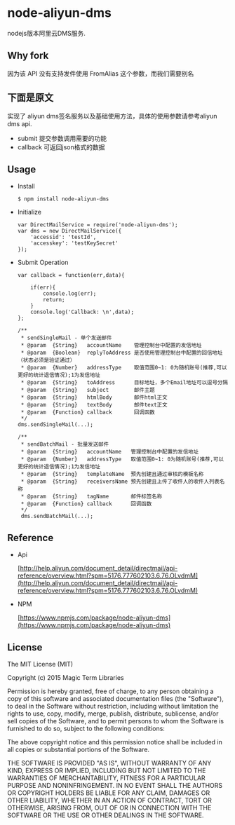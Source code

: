 # node-aliyun-dms

nodejs版本阿里云DMS服务.

## Why fork

因为该 API 没有支持发件使用 FromAlias 这个参数，而我们需要别名

## 下面是原文

实现了 aliyun dms签名服务以及基础使用方法，具体的使用参数请参考aliyun dms api.

* submit    提交参数调用需要的功能
* callback 可返回json格式的数据

## Usage

- Install

	```
	$ npm install node-aliyun-dms
	```

- Initialize

	```
	var DirectMailService = require('node-aliyun-dms');
	var dms = new DirectMailService({
	    'accessid': 'testId',
	    'accesskey': 'testKeySecret'
	});

	```

- Submit Operation

	```
	var callback = function(err,data){

	    if(err){
	        console.log(err);
	        return;
	    }
	    console.log('Callback: \n',data);
	};

	/**
	 * sendSingleMail - 单个发送邮件
	 * @param  {String}   accountName    管理控制台中配置的发信地址
	 * @param  {Boolean}  replyToAddress 是否使用管理控制台中配置的回信地址（状态必须是验证通过）
	 * @param  {Number}   addressType    取值范围0~1: 0为随机账号(推荐,可以更好的统计退信情况);1为发信地址
	 * @param  {String}   toAddress      目标地址，多个Email地址可以逗号分隔
	 * @param  {String}   subject        邮件主题
	 * @param  {String}   htmlBody       邮件html正文
	 * @param  {String}   textBody       邮件text正文
	 * @param  {Function} callback       回调函数
	 */
	dms.sendSingleMail(...);

	/**
	 * sendBatchMail - 批量发送邮件
	 * @param  {String}   accountName   管理控制台中配置的发信地址
	 * @param  {Number}   addressType   取值范围0~1: 0为随机账号(推荐,可以更好的统计退信情况);1为发信地址
	 * @param  {String}   templateName  预先创建且通过审核的模板名称
	 * @param  {String}   receiversName 预先创建且上传了收件人的收件人列表名称
	 * @param  {String}   tagName       邮件标签名称
	 * @param  {Function} callback      回调函数
	 */
	 dms.sendBatchMail(...);

	```

## Reference

- Api

	[http://help.aliyun.com/document_detail/directmail/api-reference/overview.html?spm=5176.777602103.6.76.OLvdmM](http://help.aliyun.com/document_detail/directmail/api-reference/overview.html?spm=5176.777602103.6.76.OLvdmM)

- NPM

	[https://www.npmjs.com/package/node-aliyun-dms](https://www.npmjs.com/package/node-aliyun-dms)

## License

The MIT License (MIT)

Copyright (c) 2015 Magic Term Libraries

Permission is hereby granted, free of charge, to any person obtaining a copy
of this software and associated documentation files (the "Software"), to deal
in the Software without restriction, including without limitation the rights
to use, copy, modify, merge, publish, distribute, sublicense, and/or sell
copies of the Software, and to permit persons to whom the Software is
furnished to do so, subject to the following conditions:

The above copyright notice and this permission notice shall be included in all
copies or substantial portions of the Software.

THE SOFTWARE IS PROVIDED "AS IS", WITHOUT WARRANTY OF ANY KIND, EXPRESS OR
IMPLIED, INCLUDING BUT NOT LIMITED TO THE WARRANTIES OF MERCHANTABILITY,
FITNESS FOR A PARTICULAR PURPOSE AND NONINFRINGEMENT. IN NO EVENT SHALL THE
AUTHORS OR COPYRIGHT HOLDERS BE LIABLE FOR ANY CLAIM, DAMAGES OR OTHER
LIABILITY, WHETHER IN AN ACTION OF CONTRACT, TORT OR OTHERWISE, ARISING FROM,
OUT OF OR IN CONNECTION WITH THE SOFTWARE OR THE USE OR OTHER DEALINGS IN THE
SOFTWARE.



